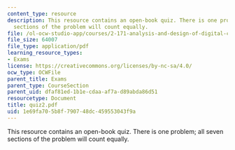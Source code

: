 ```yaml
---
content_type: resource
description: This resource contains an open-book quiz. There is one problem; all seven
  sections of the problem will count equally.
file: /ol-ocw-studio-app/courses/2-171-analysis-and-design-of-digital-control-systems-fall-2006/1e69fa705b8f790748dc459553043f9a_quiz2.pdf
file_size: 64007
file_type: application/pdf
learning_resource_types:
- Exams
license: https://creativecommons.org/licenses/by-nc-sa/4.0/
ocw_type: OCWFile
parent_title: Exams
parent_type: CourseSection
parent_uid: dfaf81ed-1b1e-cdaa-af7a-d89abda86d51
resourcetype: Document
title: quiz2.pdf
uid: 1e69fa70-5b8f-7907-48dc-459553043f9a
---
```

This resource contains an open-book quiz. There is one problem; all seven sections of the problem will count equally.